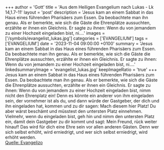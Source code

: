 +++
author = 'Gott'
title = 'Aus dem Heiligen Evangelium nach Lukas - Lk 14,1.7-11'
layout = 'post'
description = 'Jesus kam an einem Sabbat in das Haus eines führenden Pharisäers zum Essen. Da beobachtete man ihn genau. Als er bemerkte, wie sich die Gäste die Ehrenplätze aussuchten, erzählte er ihnen ein Gleichnis. Er sagte zu ihnen: Wenn du von jemandem zu einer Hochzeit eingeladen bist, ni....'
images = ['/symbols/evangelist_lukas.jpg']
categories = ['EVANGELIUM']
tags = ['EVANGELIUM']
date = '2023-11-04 09:00:00 +0100'
summary = 'Jesus kam an einem Sabbat in das Haus eines führenden Pharisäers zum Essen. Da beobachtete man ihn genau. Als er bemerkte, wie sich die Gäste die Ehrenplätze aussuchten, erzählte er ihnen ein Gleichnis. Er sagte zu ihnen: Wenn du von jemandem zu einer Hochzeit eingeladen bist, ni....'
linkedsummaryImage = 'evangelist_lukas.jpg'
keepImageRatio = 'true'
+++
Jesus kam an einem Sabbat in das Haus eines führenden Pharisäers zum Essen. Da beobachtete man ihn genau.
Als er bemerkte, wie sich die Gäste die Ehrenplätze aussuchten, erzählte er ihnen ein Gleichnis. Er sagte zu ihnen:
Wenn du von jemandem zu einer Hochzeit eingeladen bist, nimm nicht den Ehrenplatz ein! Denn es könnte ein anderer von ihm eingeladen sein, der vornehmer ist als du,
und dann würde der Gastgeber, der dich und ihn eingeladen hat, kommen und zu dir sagen: Mach diesem hier Platz! Du aber wärst beschämt
und müsstest den untersten Platz einnehmen.<!--more-->
Vielmehr, wenn du eingeladen bist, geh hin und nimm den untersten Platz ein, damit dein Gastgeber zu dir kommt und sagt: Mein Freund, rück weiter hinauf! Das wird für dich eine Ehre sein vor allen anderen Gästen.
Denn wer sich selbst erhöht, wird erniedrigt, und wer sich selbst erniedrigt, wird erhöht werden.<br> [Quelle: Evangelizo](https://evangeliumtagfuertag.org/DE/gospel)